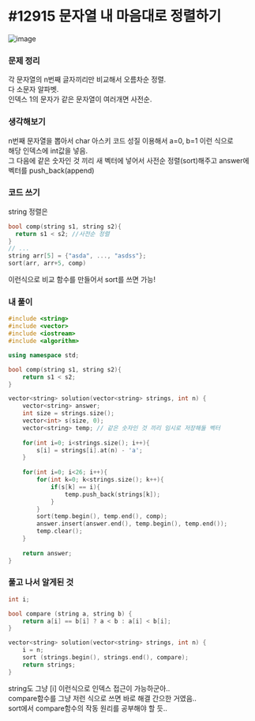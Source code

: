 # #12915 문자열 내 마음대로 정렬하기

![image](https://user-images.githubusercontent.com/28949235/122743119-a8f3c080-d2c1-11eb-91c0-d4c752c036d6.png)

### 문제 정리

각 문자열의 n번째 글자끼리만 비교해서 오름차순 정렬.  
다 소문자 알파벳.  
인덱스 1의 문자가 같은 문자열이 여러개면 사전순.

### 생각해보기

n번째 문자열을 뽑아서 char 아스키 코드 성질 이용해서 a=0, b=1 이런 식으로  
해당 인덱스에 int값을 넣음.  
그 다음에 같은 숫자인 것 끼리 새 벡터에 넣어서 사전순 정렬(sort)해주고 answer에 벡터를 push_back(append)

### 코드 쓰기

string 정렬은  

```c++
bool comp(string s1, string s2){
  return s1 < s2; //사전순 정렬
}
// ...
string arr[5] = {"asda", ..., "asdss"};
sort(arr, arr+5, comp)
```

이런식으로 비교 함수를 만들어서 sort를 쓰면 가능!

### 내 풀이

```c++
#include <string>
#include <vector>
#include <iostream>
#include <algorithm>

using namespace std;

bool comp(string s1, string s2){
    return s1 < s2;
}

vector<string> solution(vector<string> strings, int n) {
    vector<string> answer;
    int size = strings.size();
    vector<int> s(size, 0);
    vector<string> temp; // 같은 숫자인 것 끼리 임시로 저장해둘 벡터
    
    for(int i=0; i<strings.size(); i++){
        s[i] = strings[i].at(n) - 'a';
    }
    
    for(int i=0; i<26; i++){
        for(int k=0; k<strings.size(); k++){
            if(s[k] == i){
                temp.push_back(strings[k]);
            }
        }
        sort(temp.begin(), temp.end(), comp);
        answer.insert(answer.end(), temp.begin(), temp.end());
        temp.clear();
    }
    
    return answer;
}
```



### 풀고 나서 알게된 것

```c++
int i;

bool compare (string a, string b) {
    return a[i] == b[i] ? a < b : a[i] < b[i];
}

vector<string> solution(vector<string> strings, int n) {
    i = n;
    sort (strings.begin(), strings.end(), compare);
    return strings;
}

```

string도 그냥 [i] 이런식으로 인덱스 접근이 가능하군아..  
compare함수를 그냥 저런 식으로 쓰면 바로 해결 간으한 거였음..  
sort에서 compare함수의 작동 원리를 공부해야 할 듯..

